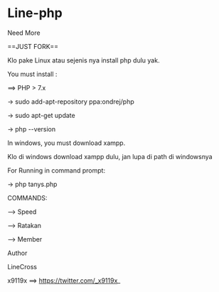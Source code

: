 # Line-php
Need More

==JUST FORK==

Klo pake Linux atau sejenis nya install php dulu yak.


You must install :


==> PHP > 7.x


-> sudo add-apt-repository ppa:ondrej/php


-> sudo apt-get update


-> php --version


In windows, you must download xampp.


Klo di windows download xampp dulu, jan lupa di path di windowsnya


For Running in command prompt:


-> php tanys.php


COMMANDS:


--> Speed

--> Ratakan

--> Member



Author



LineCross



x9119x ==> https://twitter.com/_x9119x_
